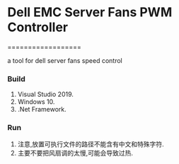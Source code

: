 # Dell EMC Server Fans PWM Controller
==================

a tool for dell server fans speed control<br>

### Build
1. Visual Studio 2019.<br>
2. Windows 10.<br>
3. .Net Framework.<br>

### Run
1. 注意,放置可执行文件的路径不能含有中文和特殊字符.<br>
2. 主要不要把风扇调的太慢,可能会导致过热.<br>